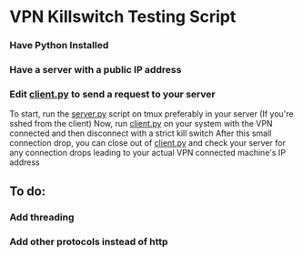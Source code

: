 
# VPN Killswitch Testing Script

### Have Python Installed
### Have a server with a public IP address
### Edit [client.py](https://github.com/SpinachIsDelicious/VPN-Killswitch-Tester/blob/main/Client.py) to send a request to your server

To start, run the [server.py](https://github.com/SpinachIsDelicious/VPN-Killswitch-Tester/blob/main/Server.py) script on tmux preferably in your server (If you're sshed from the client)
Now, run [client.py](https://github.com/SpinachIsDelicious/VPN-Killswitch-Tester/blob/main/Client.py) on your system with the VPN connected and then disconnect with a strict kill switch
After this small connection drop, you can close out of [client.py](https://github.com/SpinachIsDelicious/VPN-Killswitch-Tester/blob/main/Client.py) and check your server for any connection drops leading to your actual VPN connected machine's IP address
## To do:
### Add threading
### Add other protocols instead of http

